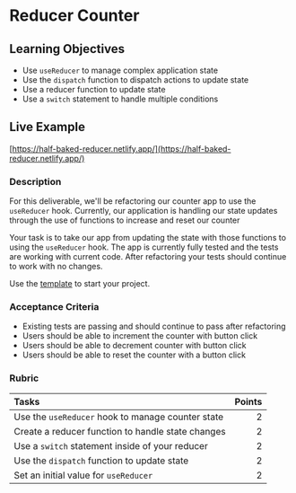 # Reducer Counter

## Learning Objectives

- Use `useReducer` to manage complex application state
- Use the `dispatch` function to dispatch actions to update state
- Use a reducer function to update state
- Use a `switch` statement to handle multiple conditions

## Live Example

[https://half-baked-reducer.netlify.app/](https://half-baked-reducer.netlify.app/)

### Description

For this deliverable, we'll be refactoring our counter app to use the `useReducer` hook. Currently, our application is handling our state updates through the use of functions to increase and reset our counter

Your task is to take our app from updating the state with those functions to using the `useReducer` hook. The app is currently fully tested and the tests are working with current code. After refactoring your tests should continue to work with no changes.

Use the [template](https://github.com/alchemycodelab/half-baked-reducer) to start your project.

### Acceptance Criteria

- Existing tests are passing and should continue to pass after refactoring
- Users should be able to increment the counter with button click
- Users should be able to decrement counter with button click
- Users should be able to reset the counter with a button click

### Rubric

| Tasks                                             | Points |
| :------------------------------------------------ | -----: |
| Use the `useReducer` hook to manage counter state |      2 |
| Create a reducer function to handle state changes |      2 |
| Use a `switch` statement inside of your reducer   |      2 |
| Use the `dispatch` function to update state       |      2 |
| Set an initial value for `useReducer`             |      2 |
